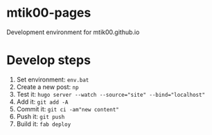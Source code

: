 # mtik00-pages

Development environment for mtik00.github.io

# Develop steps
1.  Set environment: `env.bat`
1.  Create a new post: `np`
1.  Test it: `hugo server --watch --source="site" --bind="localhost"`
1.  Add it: `git add -A`
1.  Commit it: `git ci -am"new content"`
1.  Push it: `git push`
1.  Build it: `fab deploy`